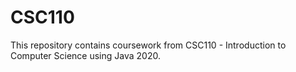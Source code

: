 # CSC110

This repository contains coursework from CSC110 - Introduction to Computer Science using Java 2020.
